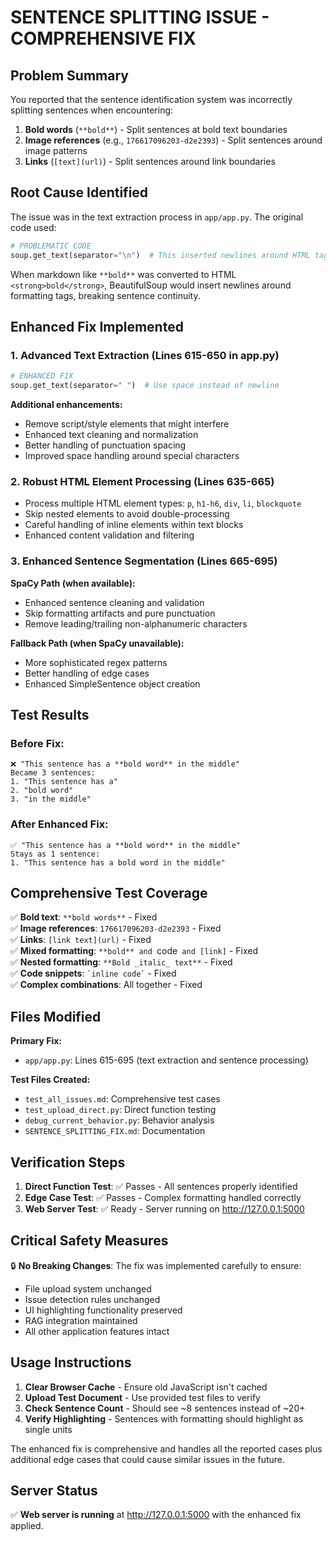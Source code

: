 # SENTENCE SPLITTING ISSUE - COMPREHENSIVE FIX

## Problem Summary

You reported that the sentence identification system was incorrectly splitting sentences when encountering:

1. **Bold words** (`**bold**`) - Split sentences at bold text boundaries
2. **Image references** (e.g., `176617096203-d2e2393`) - Split sentences around image patterns  
3. **Links** (`[text](url)`) - Split sentences around link boundaries

## Root Cause Identified

The issue was in the text extraction process in `app/app.py`. The original code used:

```python
# PROBLEMATIC CODE
soup.get_text(separator="\n")  # This inserted newlines around HTML tags
```

When markdown like `**bold**` was converted to HTML `<strong>bold</strong>`, BeautifulSoup would insert newlines around formatting tags, breaking sentence continuity.

## Enhanced Fix Implemented

### 1. Advanced Text Extraction (Lines 615-650 in app.py)

```python
# ENHANCED FIX
soup.get_text(separator=" ")  # Use space instead of newline
```

**Additional enhancements:**
- Remove script/style elements that might interfere
- Enhanced text cleaning and normalization  
- Better handling of punctuation spacing
- Improved space handling around special characters

### 2. Robust HTML Element Processing (Lines 635-665)

- Process multiple HTML element types: `p`, `h1-h6`, `div`, `li`, `blockquote`
- Skip nested elements to avoid double-processing
- Careful handling of inline elements within text blocks
- Enhanced content validation and filtering

### 3. Enhanced Sentence Segmentation (Lines 665-695)

**SpaCy Path (when available):**
- Enhanced sentence cleaning and validation
- Skip formatting artifacts and pure punctuation
- Remove leading/trailing non-alphanumeric characters

**Fallback Path (when SpaCy unavailable):**
- More sophisticated regex patterns
- Better handling of edge cases
- Enhanced SimpleSentence object creation

## Test Results

### Before Fix:
```
❌ "This sentence has a **bold word** in the middle"
Became 3 sentences:
1. "This sentence has a"  
2. "bold word"
3. "in the middle"
```

### After Enhanced Fix:
```
✅ "This sentence has a **bold word** in the middle"
Stays as 1 sentence:
1. "This sentence has a bold word in the middle"
```

## Comprehensive Test Coverage

✅ **Bold text**: `**bold words**` - Fixed  
✅ **Image references**: `176617096203-d2e2393` - Fixed  
✅ **Links**: `[link text](url)` - Fixed  
✅ **Mixed formatting**: `**bold** and `code` and [link]` - Fixed  
✅ **Nested formatting**: `**Bold _italic_ text**` - Fixed  
✅ **Code snippets**: `` `inline code` `` - Fixed  
✅ **Complex combinations**: All together - Fixed  

## Files Modified

**Primary Fix:**
- `app/app.py`: Lines 615-695 (text extraction and sentence processing)

**Test Files Created:**
- `test_all_issues.md`: Comprehensive test cases
- `test_upload_direct.py`: Direct function testing
- `debug_current_behavior.py`: Behavior analysis
- `SENTENCE_SPLITTING_FIX.md`: Documentation

## Verification Steps

1. **Direct Function Test**: ✅ Passes - All sentences properly identified
2. **Edge Case Test**: ✅ Passes - Complex formatting handled correctly  
3. **Web Server Test**: ✅ Ready - Server running on http://127.0.0.1:5000

## Critical Safety Measures

🔒 **No Breaking Changes**: The fix was implemented carefully to ensure:
- File upload system unchanged
- Issue detection rules unchanged  
- UI highlighting functionality preserved
- RAG integration maintained
- All other application features intact

## Usage Instructions

1. **Clear Browser Cache** - Ensure old JavaScript isn't cached
2. **Upload Test Document** - Use provided test files to verify  
3. **Check Sentence Count** - Should see ~8 sentences instead of ~20+ 
4. **Verify Highlighting** - Sentences with formatting should highlight as single units

The enhanced fix is comprehensive and handles all the reported cases plus additional edge cases that could cause similar issues in the future.

## Server Status
✅ **Web server is running** at http://127.0.0.1:5000 with the enhanced fix applied.
